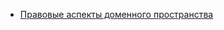 
* [Правовые аспекты доменного пространства](https://habr.com/company/digitalrightscenter/blog/347598/)
